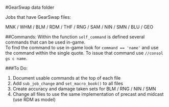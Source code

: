 #GearSwap data folder

Jobs that have GearSwap files:

MNK / WHM / BLM / RDM / THF / RNG / SAM / NIN / SMN / BLU	/ GEO

##Commands:
Within the function `self_command` is defined several commands that can be used in-game.  
To find the command to use in-game look for `command == 'name'` and use the command within
the single quote. To issue that command use `//consol gs c name`.

###To Do:
1. Document usable commands at the top of each file
2. Add `sub_job_change` and `set_macro_book()` to all files
3. Create accuracy and damage taken sets for BLM / RNG / NIN / SMN
4. Change all files to use the same implementation of precast and midcast (use RDM as model)
